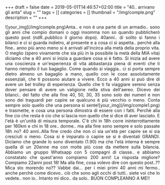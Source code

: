 +++
draft = false
date = 2019-05-01T14:46:57+02:00
title = "40.. arrivano gli anta"
slug = ""
tags = []
categories = []
thumbnail = "/img/comple.png"
description = ""
+++
<DIV  style="float:left;">![your_img](/img/comple.png)</DIV>
<DIV align="justify">
Anta.. e non è una parte di un armadio.. sono gli anni che compio domani o oggi insomma non so quando pubblicherò questo post (ndR..pubblico il giorno dopo).
40anni.. di solito si fanno i bilanci e ci si guarda indietro, al presente e a cosa ci si aspetta.. perchè alla fine.. anno più anno meno si è arrivati all'incirca alla metà della proprio vita. O meglio (spero vivamente che sia più in la possibile la metà della MIA vita) diciamo che a 40 anni si inizia a guardare cosa si è fatto. Si inizia ad avere una coscienza e un'esperienza di vita abbastanza piena di eventi che ti hanno riempito il tuo bagaglio.
Come quando si viaggia.. ci si porta sempre dietro almeno un bagaglio a mano, quello con le cose assolutamente essenziali, che ti possono aiutare a vivere. Ecco a 40 anni si può dire di avere un bel trolley di esperienza. Quello che ti fa viaggiare sereno senza dover pensare di avere un valigione nella stiva dell'aereo. Dicevo dei bilanci.. del fatto che alla fine 40, 50, 30, 35 sono solo dei numeri e non sono dei traguardi per capire se qualcuno è più vecchio o meno.
<DIV  style="float:right;">![your_img](/img/comple1.png)</DIV>
Conta sempre solo quello che una persona si sente e trasmette, e cosa una persona dimostra di essere con i fatti. Perchè alla fine cio che resta è cio che si lascia non quello che si dice di aver lasciato. E l'età è un'unità di misura temporale. C'è chi in 18h corre ininterrottamente per 160km e chi in 18 ore.. dorme.. ma alla fine sono sempre e solo passate 18h no?
40 anni..Alla fine credo che non ci sia un'età per capire se si sia cresciuti o meno. Cosa si è imparato o capire se si è diventati GRANDI.
Diciamo che grande lo sono diventato (1.90) ma che l'età interna è sempre quella di un 20enne ma con molte più cose da mettere sulla bilancia. Abbiamo un gruppo Whatsapp con 5 compagni di classe.. e abbiamo constatato che quest'anno compiamo 200 anni! La risposta migliore? Compiamo 22anni post 18!
Ma alla fine, cosa volevo dire con questo post..?? Mica sto morendo no??
Vabbè dai... per i miei primi 40 anni mi fermo.. anche perchè come dicevo.. ciò che sono agli occhi di tutti.. siete voi che lo vedete.. non io..
Intanto mi dico.. da solo.. BUON COMPLEANNO A ME!!
